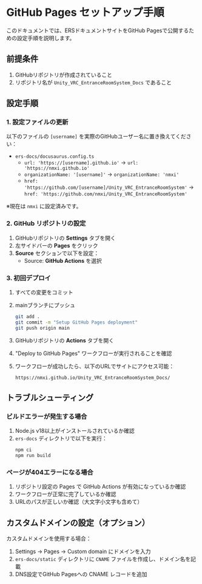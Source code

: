 # GitHub Pages セットアップ手順

このドキュメントでは、ERSドキュメントサイトをGitHub Pagesで公開するための設定手順を説明します。

## 前提条件

1. GitHubリポジトリが作成されていること
2. リポジトリ名が `Unity_VRC_EntranceRoomSystem_Docs` であること

## 設定手順

### 1. 設定ファイルの更新

以下のファイルの `[username]` を実際のGitHubユーザー名に置き換えてください：

- `ers-docs/docusaurus.config.ts`
  - `url: 'https://[username].github.io'` → `url: 'https://nmxi.github.io'`
  - `organizationName: '[username]'` → `organizationName: 'nmxi'`
  - `href: 'https://github.com/[username]/Unity_VRC_EntranceRoomSystem'` → `href: 'https://github.com/nmxi/Unity_VRC_EntranceRoomSystem'`

※現在は `nmxi` に設定済みです。

### 2. GitHub リポジトリの設定

1. GitHubリポジトリの **Settings** タブを開く
2. 左サイドバーの **Pages** をクリック
3. **Source** セクションで以下を設定：
   - Source: **GitHub Actions** を選択

### 3. 初回デプロイ

1. すべての変更をコミット
2. mainブランチにプッシュ
   ```bash
   git add .
   git commit -m "Setup GitHub Pages deployment"
   git push origin main
   ```

3. GitHubリポジトリの **Actions** タブを開く
4. "Deploy to GitHub Pages" ワークフローが実行されることを確認
5. ワークフローが成功したら、以下のURLでサイトにアクセス可能：
   ```
   https://nmxi.github.io/Unity_VRC_EntranceRoomSystem_Docs/
   ```

## トラブルシューティング

### ビルドエラーが発生する場合

1. Node.js v18以上がインストールされているか確認
2. `ers-docs` ディレクトリで以下を実行：
   ```bash
   npm ci
   npm run build
   ```

### ページが404エラーになる場合

1. リポジトリ設定の Pages で GitHub Actions が有効になっているか確認
2. ワークフローが正常に完了しているか確認
3. URLのパスが正しいか確認（大文字小文字も含めて）

## カスタムドメインの設定（オプション）

カスタムドメインを使用する場合：

1. Settings → Pages → Custom domain にドメインを入力
2. `ers-docs/static` ディレクトリに `CNAME` ファイルを作成し、ドメイン名を記載
3. DNS設定でGitHub Pagesへの CNAME レコードを追加